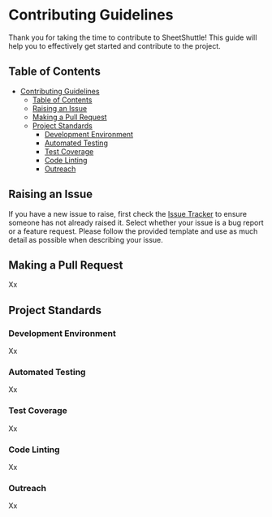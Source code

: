 # Contributing Guidelines

Thank you for taking the time to contribute to SheetShuttle! This guide will
help you to effectively get started and contribute to the project.

## Table of Contents

- [Contributing Guidelines](#contributing-guidelines)
  - [Table of Contents](#table-of-contents)
  - [Raising an Issue](#raising-an-issue)
  - [Making a Pull Request](#making-a-pull-request)
  - [Project Standards](#project-standards)
    - [Development Environment](#development-environment)
    - [Automated Testing](#automated-testing)
    - [Test Coverage](#test-coverage)
    - [Code Linting](#code-linting)
    - [Outreach](#outreach)

## Raising an Issue

If you have a new issue to raise, first check the [Issue
Tracker](https://github.com/GatorEducator/SheetShuttle/issues)
to ensure someone has not already raised it. Select whether your
issue is a bug report or a feature request. Please follow the provided
template and use as much detail as possible when describing your issue.

## Making a Pull Request

Xx

## Project Standards

### Development Environment

Xx

### Automated Testing

Xx

### Test Coverage

Xx

### Code Linting

Xx

### Outreach

Xx
